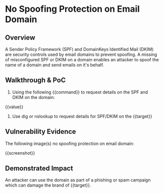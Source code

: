 # No Spoofing Protection on Email Domain

## Overview

<!--
Provide a 1-2 sentence description - see http://cveproject.github.io/docs/content/key-details-phrasing.pdf for tips

This format is a good guide:
[VULNTYPE] in [COMPONENT] in [APPLICATION] allows [ATTACKER] to [IMPACT] via [VECTOR] 
**Please replace text in each section below**

Email Spoofing on Non-Email Domain Report

Resources:

- <https://mxtoolbox.com/DMARCRecordGenerator.aspx>
- <https://dmarc.org/2016/03/best-practices-for-email-senders/>
- <https://www.ftc.gov/system/files/documents/reports/businesses-can-help-stop-phishing-protect-their-brands-using-email-authentication-ftc-staff/email_authentication_staff_perspective.pdf>
-->

A Sender Policy Framework (SPF) and DomainKeys Identified Mail (DKIM) are security controls used by email domains to prevent spoofing. A missing of misconfigured SPF or DKIM on a domain enables an attacker to spoof the name of a domain and send emails on it's behalf.


## Walkthrough & PoC
<!--
Provide a step-by-step walkthrough on how to access the vulnerable injection point, and how to exploit the vulnerability.
Adding a dot-pointed walkthrough with relevant screenshots will speed triage time and result in faster rewards!

Example:

1. Using the dig command, you can request the details on DMARC on the domain `www.noemail.local`

```bash
dig TXT 
```

1. You can observe in the response, there is no answer section for DMARC on the domain

```text
 <<>> DiG 9.10.6 <<>> TXT _DMARC.noemail.local
;; global options: +cmd
;; Got answer:
;; ->>HEADER<<- opcode: QUERY, status: NOERROR, id: 22363
;; flags: qr rd ra; QUERY: 1, ANSWER: 1, AUTHORITY: 0, ADDITIONAL: 0

;; QUESTION SECTION:
;_DMARC.noemail.local.		IN	TXT

;; Query time: 99 msec
;; SERVER: 127.0.0.1#53(127.0.0.1)
;; WHEN: Wed Nov 04 10:47:32 AWST 2020
;; MSG SIZE  rcvd: 122
```

-->

1. Using the following {{command}} to request details on the SPF and DKIM on the domain:

{{value}}

1. Use dig or nslookup to request details for SPF/DKIM on the {{target}}


## Vulnerability Evidence
<!--
This requires a spoofed email being sent from the non-email domain, you can attach the entire email content, including headers to the submission. 
-->

The following image(s) no spoofing protection on email domain:

{{screenshot}}

## Demonstrated Impact
<!--
Please demonstrate what the impact of having email spoofing on a domain not utilises for email would have on the target
--> 

An attacker can use the domain as part of a phishing or spam campaign which can damage the brand of {{target}}.

